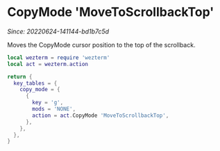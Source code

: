 # CopyMode 'MoveToScrollbackTop'

*Since: 20220624-141144-bd1b7c5d*

Moves the CopyMode cursor position to the top of the scrollback.


```lua
local wezterm = require 'wezterm'
local act = wezterm.action

return {
  key_tables = {
    copy_mode = {
      {
        key = 'g',
        mods = 'NONE',
        action = act.CopyMode 'MoveToScrollbackTop',
      },
    },
  },
}
```

